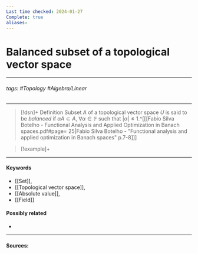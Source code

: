 ```yaml
---
Last time checked: 2024-01-27
Complete: true
aliases:
---
```

# Balanced subset of a topological vector space
***
###### tags: #Topology #Algebra/Linear 
***
>[!dsn]+ Definition
>Subset $A$ of a topological vector space $U$ is said to be *balanced* if $\alpha A\subset A$, $\forall\alpha\in\mathbb{F}$ such that $|\alpha|\le1$.^[[[Fabio Silva Botelho - Functional Analysis and Applied Optimization in Banach spaces.pdf#page= 25|Fabio Silva Botelho - "Functional analysis and applied optimization in Banach spaces" p.7-8]]]

>[!example]+ 
>
***
#### Keywords
- [[Set]],
- [[Topological vector space]],
- [[Absolute value]],
- [[Field]]
#### Possibly related
- 
***
#### Sources: